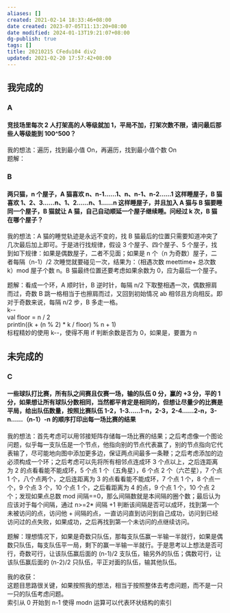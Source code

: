 ```yaml
---
aliases: []
created: 2021-02-14 18:33:46+08:00
date created: 2023-07-05T11:13:20+08:00
date modified: 2024-01-13T19:21:07+08:00
dg-publish: true
tags: []
title: 20210215 CFedu104 div2
updated: 2021-02-20 17:57:42+08:00
---
```


## 我完成的
### A
#### 竞技场里每次 2 人打架高的人等级就加 1，平局不加，打架次数不限，请问最后那些人等级能到 100^500？
我的想法：遍历，找到最小值 On，再遍历，找到最小值个数 On  
题解：

### B
#### 两只猫，n 个屋子，A 猫喜欢 n、n-1……1、n、n-1、n-2……1 这样睡屋子，B 猫喜欢 1、2、3……n、1、2……n、1……n 这样睡屋子，并且加入 A 猫与 B 猫要睡同一个屋子，B 猫就让 A 猫，自己自动顺延一个屋子继续睡。问经过 k 次，B 猫在哪个屋子？
我的想法：A 猫的睡觉轨迹是永远不变的，找 B 猫最后的位置只需要知道冲突了几次最后加上即可。于是进行找规律，假设 3 个屋子、四个屋子、5 个屋子，找到如下规律：如果是偶数屋子，二者不见面；如果是 n 个（n 为奇数）屋子，二者每隔（n-1）/2 次睡觉就要碰见一次，结果为：（相遇次数 meettime+ 总次数 k）mod 屋子个数 n。B 猫最终位置还要考虑如果余数为 0，应为最后一个屋子。

题解：看成一个环，A 顺时针，B 逆时针，每隔 n/2 下取整相遇一次，偶数擦肩而过，奇数 B 跳一格相当于也擦肩而过，又回到初始情况 ab 相邻且方向相反。即对于奇数来说，每隔 n/2 步，B 多走一格。  
k--  
val floor = n / 2  
println((k + (n % 2) \* k / floor) % n + 1)  
标程精妙的使用 k--，使得不用 if 判断余数是否为 0，如果是，要置为 n

## 未完成的
### C
#### 一些球队打比赛，所有队之间赛且仅赛一场，输的队伍 0 分，赢的 +3 分，平的 1 分，如果想让所有球队分数相同，当然都平肯定是相同的，但想让尽量少的比赛是平局，给出队伍数量，按照比赛队伍 1-2，1-3……1-n，2-3，2-4……2-n，3-n……（n-1）-n 的顺序打印出每一场比赛的结果
我的想法：首先考虑可以用邻接矩阵存储每一场比赛的结果；之后考虑像一个图论问题，似乎每一支队伍是一个节点，他指向别的节点代表赢了，别的节点指向它代表输了，尽可能地向图中添加更多边，保证两点间最多一条鞭；之后考虑添加的边必须构成一个环；之后考虑可以先将所有相邻点连成环 3 个点以上，之后连距离为 2 的点看看能不能成环，5 个点 1 个（五角星），6 个点 2 个（六芒星），7 个点 1 个，八个点两个，之后连距离为 3 的点看看能不能成环，7 个点 1 个，8 个点一个，9 个点 3 个，10 个点 1 个，之后看距离为 4 的点，9 个点 1 个，10 个点 2 个；发现如果点总数 mod 间隔==0，那么间隔数就是本间隔的圈个数；最后认为应该对于每个间隔，通过 n\>=2\* 间隔 +1 判断该间隔是否可以成环，找到第一个未被访问的点，访问他 + 间隔的点，一直访问直到访问到自己成功，访问到已经访问过的点失败，如果成功，之后再找到第一个未访问的点继续访问。

题解：理想情况下，如果是奇数只队伍，那每支队伍赢一半输一半就行，如果是偶数只队伍，每支队伍平一局，剩下的赢一半输一半就行。于是思考以上想法是否可行，奇数可行，让该队伍赢后面的 (n-1)/2 支队伍，输另外的队伍；偶数可行，让该队伍赢后面的 (n-2)/2 只队伍，平正对面的队伍，输其他队伍。

我的收获：  
这题目思路很关键，如果按照我的想法，相当于按照整体去考虑问题，而不是一只一只的队伍考虑问题。  
索引从 0 开始到 n-1 使得 modn 运算可以代表环状结构的索引